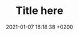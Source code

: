 ---
layout: post
title:  "Title here"
date:   2021-01-07 16:18:38 +0200
categories: l3moni template
hidden: true
---